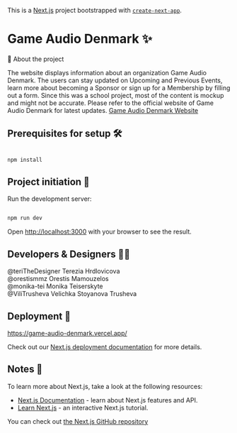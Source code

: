 This is a [Next.js](https://nextjs.org/) project bootstrapped with [`create-next-app`](https://github.com/vercel/next.js/tree/canary/packages/create-next-app).


# Game Audio Denmark ✨



📘 About the project

The website displays information about an organization Game Audio Denmark. The users can stay updated on Upcoming and Previous Events, learn more about becoming a Sponsor or sign up for a Membership by filling out a form. Since this was a school project, most of the content is mockup and might not be accurate. Please refer to the official website of Game Audio Denmark for latest updates. [Game Audio Denmark Website](https://gameaudiodenmark.dk/)



## Prerequisites for setup 🛠

```bash

npm install

```


## Project initiation 🧰

Run the development server:

```bash

npm run dev

```

Open [http://localhost:3000](http://localhost:3000) with your browser to see the result.



## Developers & Designers 👨‍💻

@teriTheDesigner Terezia Hrdlovicova<br>
@orestismmz Orestis Mamouzelos<br>
@monika-tei Monika Teiserskyte<br>
@ViliTrusheva Velichka Stoyanova Trusheva







## Deployment 🚀 

https://game-audio-denmark.vercel.app/

Check out our [Next.js deployment documentation](https://nextjs.org/docs/deployment) for more details.



## Notes 👏

To learn more about Next.js, take a look at the following resources:

- [Next.js Documentation](https://nextjs.org/docs) - learn about Next.js features and API.
- [Learn Next.js](https://nextjs.org/learn) - an interactive Next.js tutorial.

You can check out [the Next.js GitHub repository](https://github.com/vercel/next.js/) 
